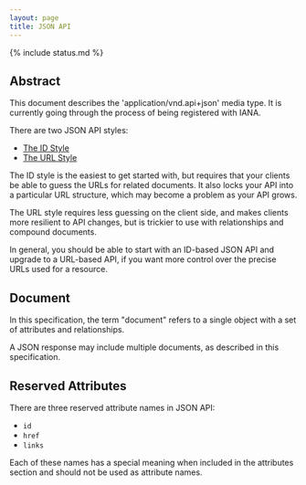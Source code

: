 ```yaml
---
layout: page
title: JSON API
---
```


{% include status.md %}

## Abstract

This document describes the 'application/vnd.api+json' media type. It is
currently going through the process of being registered with IANA.

There are two JSON API styles:

* [The ID Style](/reading#id-based-json-api)
* [The URL Style](/reading#url-based-json-api)

The ID style is the easiest to get started with, but requires that your
clients be able to guess the URLs for related documents. It also locks
your API into a particular URL structure, which may become a problem as
your API grows.

The URL style requires less guessing on the client side, and makes
clients more resilient to API changes, but is trickier to use with
relationships and compound documents.

In general, you should be able to start with an ID-based JSON API and
upgrade to a URL-based API, if you want more control over the precise
URLs used for a resource.

## Document

In this specification, the term "document" refers to a single object with a
set of attributes and relationships.

A JSON response may include multiple documents, as described in this
specification.

## Reserved Attributes

There are three reserved attribute names in JSON API:

* `id`
* `href`
* `links`

Each of these names has a special meaning when included in the
attributes section and should not be used as attribute names.
